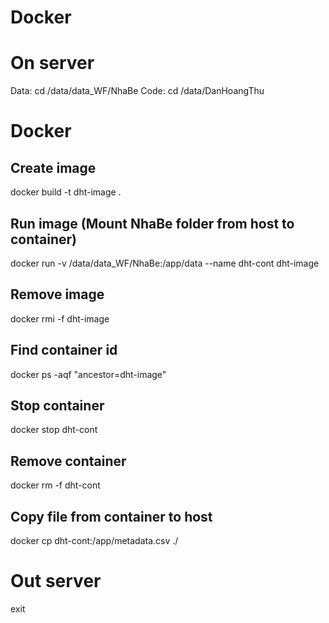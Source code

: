 # Docker
# On server
Data: cd /data/data_WF/NhaBe
Code: cd /data/DanHoangThu

# Docker
## Create image
docker build -t dht-image .
## Run image (Mount NhaBe folder from host to container)
docker run -v /data/data_WF/NhaBe:/app/data --name dht-cont dht-image
## Remove image
docker rmi -f dht-image
## Find container id
docker ps -aqf "ancestor=dht-image"
## Stop container
docker stop dht-cont
## Remove container
docker rm -f dht-cont
## Copy file from container to host
docker cp dht-cont:/app/metadata.csv ./

# Out server
exit
